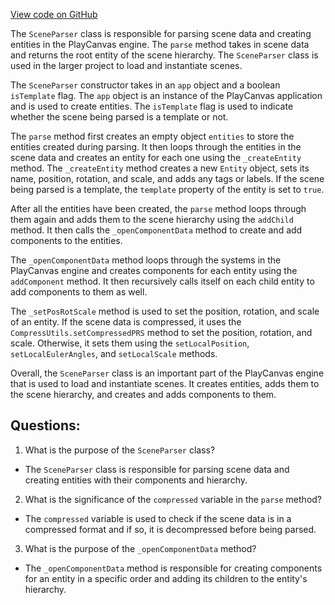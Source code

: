 [View code on GitHub](https://github.com/playcanvas/engine/src/framework/parsers/scene.js)

The `SceneParser` class is responsible for parsing scene data and creating entities in the PlayCanvas engine. The `parse` method takes in scene data and returns the root entity of the scene hierarchy. The `SceneParser` class is used in the larger project to load and instantiate scenes.

The `SceneParser` constructor takes in an `app` object and a boolean `isTemplate` flag. The `app` object is an instance of the PlayCanvas application and is used to create entities. The `isTemplate` flag is used to indicate whether the scene being parsed is a template or not.

The `parse` method first creates an empty object `entities` to store the entities created during parsing. It then loops through the entities in the scene data and creates an entity for each one using the `_createEntity` method. The `_createEntity` method creates a new `Entity` object, sets its name, position, rotation, and scale, and adds any tags or labels. If the scene being parsed is a template, the `template` property of the entity is set to `true`.

After all the entities have been created, the `parse` method loops through them again and adds them to the scene hierarchy using the `addChild` method. It then calls the `_openComponentData` method to create and add components to the entities.

The `_openComponentData` method loops through the systems in the PlayCanvas engine and creates components for each entity using the `addComponent` method. It then recursively calls itself on each child entity to add components to them as well.

The `_setPosRotScale` method is used to set the position, rotation, and scale of an entity. If the scene data is compressed, it uses the `CompressUtils.setCompressedPRS` method to set the position, rotation, and scale. Otherwise, it sets them using the `setLocalPosition`, `setLocalEulerAngles`, and `setLocalScale` methods.

Overall, the `SceneParser` class is an important part of the PlayCanvas engine that is used to load and instantiate scenes. It creates entities, adds them to the scene hierarchy, and creates and adds components to them.
## Questions: 
 1. What is the purpose of the `SceneParser` class?
- The `SceneParser` class is responsible for parsing scene data and creating entities with their components and hierarchy.

2. What is the significance of the `compressed` variable in the `parse` method?
- The `compressed` variable is used to check if the scene data is in a compressed format and if so, it is decompressed before being parsed.

3. What is the purpose of the `_openComponentData` method?
- The `_openComponentData` method is responsible for creating components for an entity in a specific order and adding its children to the entity's hierarchy.